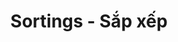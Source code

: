 ---
layout: posts_by_category
categories: sortings
title: Sortings - Sắp xếp
permalink: /category/sortings
---